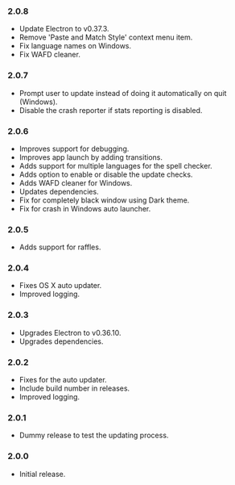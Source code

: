 ### 2.0.8

- Update Electron to v0.37.3.
- Remove 'Paste and Match Style' context menu item.
- Fix language names on Windows.
- Fix WAFD cleaner.

### 2.0.7

- Prompt user to update instead of doing it automatically on quit (Windows).
- Disable the crash reporter if stats reporting is disabled.

### 2.0.6

- Improves support for debugging.
- Improves app launch by adding transitions.
- Adds support for multiple languages for the spell checker.
- Adds option to enable or disable the update checks.
- Adds WAFD cleaner for Windows.
- Updates dependencies.
- Fix for completely black window using Dark theme.
- Fix for crash in Windows auto launcher.

### 2.0.5

- Adds support for raffles.

### 2.0.4

- Fixes OS X auto updater.
- Improved logging.

### 2.0.3

- Upgrades Electron to v0.36.10.
- Upgrades dependencies.

### 2.0.2

- Fixes for the auto updater.
- Include build number in releases.
- Improved logging.

### 2.0.1

- Dummy release to test the updating process.

### 2.0.0

- Initial release.
